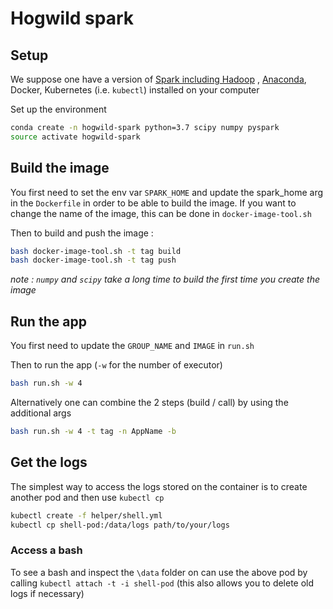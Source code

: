 # Hogwild spark

## Setup
We suppose one have a version of [Spark including Hadoop](https://spark.apache.org/downloads.html) , [Anaconda](https://www.anaconda.com/distribution/), Docker, Kubernetes (i.e. `kubectl`) installed on your computer

Set up the environment
```bash
conda create -n hogwild-spark python=3.7 scipy numpy pyspark
source activate hogwild-spark
```

## Build the image

You first need to set the env var `SPARK_HOME` and update the spark_home arg in the `Dockerfile` in order to be able to build the image. If you want to change the name of the image, this can be done in `docker-image-tool.sh`

Then to build and push the image :

```bash
bash docker-image-tool.sh -t tag build
bash docker-image-tool.sh -t tag push
```

*note : `numpy` and `scipy` take a long time to build the first time you create the image* 

## Run the app

You first need to update the `GROUP_NAME` and `IMAGE` in `run.sh`

Then to run the app (`-w` for the number of executor)

```bash
bash run.sh -w 4
```

Alternatively one can combine the 2 steps (build / call) by using the additional args

```bash
bash run.sh -w 4 -t tag -n AppName -b
```

## Get the logs

The simplest way to access the logs stored on the container is to create another pod and then use `kubectl cp`

```bash
kubectl create -f helper/shell.yml
kubectl cp shell-pod:/data/logs path/to/your/logs
```

### Access a bash

To see a bash and inspect the `\data` folder on can use the above pod by calling `kubectl attach -t -i shell-pod` (this also allows you to delete old logs if necessary)